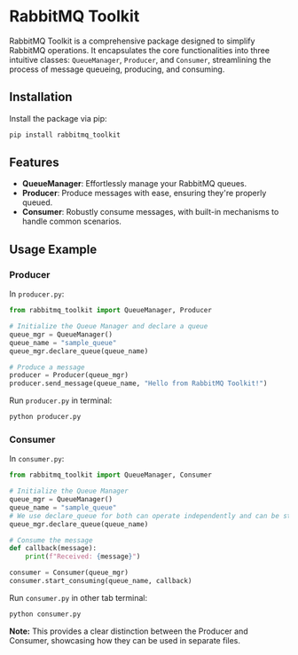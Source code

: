 # RabbitMQ Toolkit

RabbitMQ Toolkit is a comprehensive package designed to simplify RabbitMQ operations. It encapsulates the core functionalities into three intuitive classes: `QueueManager`, `Producer`, and `Consumer`, streamlining the process of message queueing, producing, and consuming.

## Installation

Install the package via pip:

```bash
pip install rabbitmq_toolkit
```


## Features

- **QueueManager**: Effortlessly manage your RabbitMQ queues.
- **Producer**: Produce messages with ease, ensuring they're properly queued.
- **Consumer**: Robustly consume messages, with built-in mechanisms to handle common scenarios.

## Usage Example

### Producer

In `producer.py`:

```python
from rabbitmq_toolkit import QueueManager, Producer

# Initialize the Queue Manager and declare a queue
queue_mgr = QueueManager()
queue_name = "sample_queue"
queue_mgr.declare_queue(queue_name)

# Produce a message
producer = Producer(queue_mgr)
producer.send_message(queue_name, "Hello from RabbitMQ Toolkit!")
```

Run `producer.py` in terminal:
```bash
python producer.py
```

### Consumer

In `consumer.py`:

```python
from rabbitmq_toolkit import QueueManager, Consumer

# Initialize the Queue Manager
queue_mgr = QueueManager()
queue_name = "sample_queue"
# We use declare_queue for both can operate independently and can be started in any order.
queue_mgr.declare_queue(queue_name)

# Consume the message
def callback(message):
    print(f"Received: {message}")

consumer = Consumer(queue_mgr)
consumer.start_consuming(queue_name, callback)
```

Run `consumer.py` in other tab terminal:
```bash
python consumer.py
```

**Note:** This provides a clear distinction between the Producer and Consumer, showcasing how they can be used in separate files.